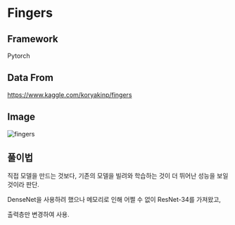 # Fingers
## Framework
Pytorch

## Data From
https://www.kaggle.com/koryakinp/fingers

## Image
![fingers](https://user-images.githubusercontent.com/51351974/111782837-d57ff100-88fc-11eb-8d99-4c15249305fc.JPG)


## 풀이법
직접 모델을 만드는 것보다, 기존의 모델을 빌려와 학습하는 것이 더 뛰어난 성능을 보일 것이라 판단.

DenseNet을 사용하려 했으나 메모리로 인해 어쩔 수 없이 ResNet-34를 가져왔고,

출력층만 변경하여 사용.

